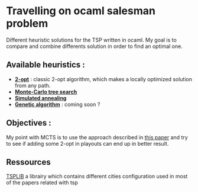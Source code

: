 # Travelling on ocaml salesman problem
Different heuristic solutions for the TSP written in ocaml.
My goal is to compare and combine differents solution in order to find an optimal one.
## Available heuristics : 
- [**2-opt**](https://en.wikipedia.org/wiki/2-opt) : classic 2-opt algorithm, which makes a locally optimized solution from any path.
- [**Monte-Carlo tree search**](https://en.wikipedia.org/wiki/Monte_Carlo_tree_search) 
-  [**Simulated annealing**](http://rbanchs.com/documents/THFEL_PR15.pdf)
-  [**Genetic algorithm**](https://en.wikipedia.org/wiki/Genetic_algorithm) : coming soon ?
## Objectives :
My point with MCTS is to use the approach described in [this paper](http://sasimi.jp/new/sasimi2016/files/archive/pdf/p352_R4-14.pdf) and try to see if adding some 2-opt in playouts can end up in better result.
## Ressources
[TSPLIB](http://comopt.ifi.uni-heidelberg.de/software/TSPLIB95/tsp/) a librairy which contains different cities configuration used in most of the papers related with tsp 
